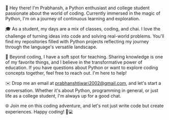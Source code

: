 👋 Hey there! I'm Prabhansh, a Python enthusiast and college student passionate about the world of coding. Currently immersed in the magic of Python, I'm on a journey of continuous learning and exploration.

🎓 As a student, my days are a mix of classes, coding, and chai. I love the challenge of turning ideas into code and solving real-world problems. You'll find my repositories filled with Python projects reflecting my journey through the language's versatile landscape.

🚀 Beyond coding, I have a soft spot for teaching. Sharing knowledge is one of my favorite things, and I believe in the transformative power of education. If you have questions about Python or want to explore coding concepts together, feel free to reach out. I'm here to help!

✉️ Drop me an email at prabhanshtiwari2002@gmail.com, and let's start a conversation. Whether it's about Python, programming in general, or just life as a college student, I'm always up for a good chat.

🌐 Join me on this coding adventure, and let's not just write code but create experiences. Happy coding! 🐍💻

<!---
prabhanshtiwari/prabhanshtiwari is a ✨ special ✨ repository because its `README.md` (this file) appears on your GitHub profile.
You can click the Preview link to take a look at your changes.
--->
